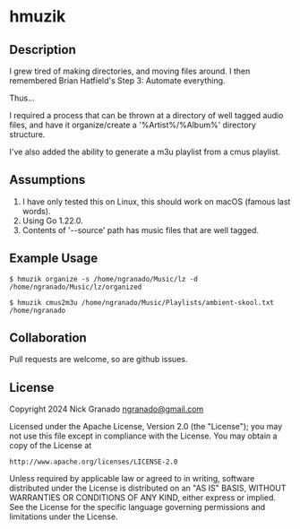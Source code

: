 # hmuzik

## Description

I grew tired of making directories, and moving files around. I then remembered Brian Hatfield's Step 3: Automate everything.

Thus...

I required a process that can be thrown at a directory of well tagged audio files, and have it organize/create a '%Artist%/%Album%' directory structure.

I've also added the ability to generate a m3u playlist from a cmus playlist.


## Assumptions

1. I have only tested this on Linux, this should work on macOS (famous last words).
1. Using Go 1.22.0.
1. Contents of '--source' path has music files that are well tagged.


## Example Usage 
    
    $ hmuzik organize -s /home/ngranado/Music/lz -d /home/ngranado/Music/lz/organized 
    
    $ hmuzik cmus2m3u /home/ngranado/Music/Playlists/ambient-skool.txt /home/ngranado 
    

## Collaboration

Pull requests are welcome, so are github issues.


## License

Copyright 2024 Nick Granado <ngranado@gmail.com>

Licensed under the Apache License, Version 2.0 (the "License");
you may not use this file except in compliance with the License.
You may obtain a copy of the License at

    http://www.apache.org/licenses/LICENSE-2.0

Unless required by applicable law or agreed to in writing, software
distributed under the License is distributed on an "AS IS" BASIS,
WITHOUT WARRANTIES OR CONDITIONS OF ANY KIND, either express or implied.
See the License for the specific language governing permissions and
limitations under the License.
